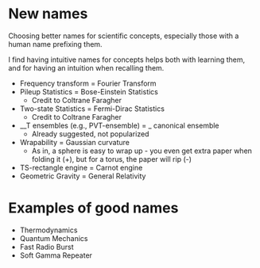 # New names
Choosing better names for scientific concepts, especially those with a human name prefixing them.

I find having intuitive names for concepts helps both with learning them, and for having an intuition when recalling them.

- Frequency transform = Fourier Transform
- Pileup Statistics = Bose-Einstein Statistics
    - Credit to Coltrane Faragher
- Two-state Statistics = Fermi-Dirac Statistics
    - Credit to Coltrane Faragher
- \_\_T ensembles (e.g., PVT-ensemble) = \_ canonical ensemble
    - Already suggested, not popularized
- Wrapability = Gaussian curvature
    - As in, a sphere is easy to wrap up - you even get extra paper when folding it (+), but for a torus, the paper will rip (-)
- TS-rectangle engine = Carnot engine
- Geometric Gravity = General Relativity

# Examples of good names

- Thermodynamics
- Quantum Mechanics
- Fast Radio Burst
- Soft Gamma Repeater
